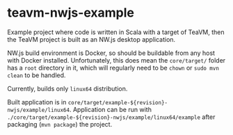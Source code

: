# teavm-nwjs-example
Example project where code is written in Scala with a target of TeaVM, then the TeaVM project
is built as an NW.js desktop application.

NW.js build environment is Docker, so should be buildable from any host with Docker installed.
Unfortunately, this does mean the `core/target/` folder has a `root` directory in it, which
will regularly need to be `chown` or `sudo mvn clean` to be handled.

Currently, builds only `linux64` distribution.

Built application is in `core/target/example-${revision}-nwjs/example/linux64`. Application
can be run with `./core/target/example-${revision}-nwjs/example/linux64/example` after
packaging (`mvn package`) the project.
